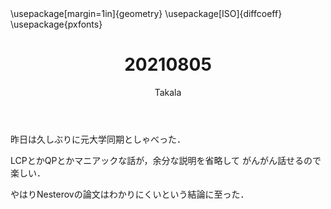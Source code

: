 ﻿---
title: 20210805
yesterday: 20210804
tomorrow: 20210806
days: 587
author: Takala
header-includes:
  - \usepackage[margin=1in]{geometry}
  - \usepackage[ISO]{diffcoeff}
  - \usepackage{pxfonts}
---




昨日は久しぶりに元大学同期としゃべった．



LCPとかQPとかマニアックな話が，余分な説明を省略して
がんがん話せるので楽しい．


やはりNesterovの論文はわかりにくいという結論に至った．



